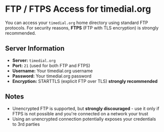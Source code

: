# FTP / FTPS Access for timedial.org

You can access your `timedial.org` home directory using standard FTP protocols. For security reasons, **FTPS** (FTP with TLS encryption) is strongly recommended.

## Server Information

- **Server:** `timedial.org`
- **Port:** `21` (used for both FTP and FTPS)
- **Username:** Your timedial.org username
- **Password:** Your timedial.org password
- **Encryption:** STARTTLS (explicit FTP over TLS) **strongly recommended**

## Notes

- Unencrypted FTP is supported, but **strongly discouraged** - use it only if FTPS is not possible and you're connected on a network your trust
- Using an unencrypted connection potentially exposes your credentials to 3rd parties

